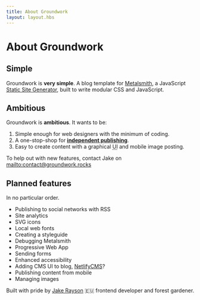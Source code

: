 ```yaml
---
title: About Groundwork
layout: layout.hbs
---
```


# About Groundwork

## Simple

Groundwork is **very simple**. A blog template for [Metalsmith](http://www.metalsmith.io/), a JavaScript [Static Site Generator](https://www.staticgen.com/), built to write modular CSS and JavaScript.

## Ambitious

Groundwork is **ambitious**. It wants to be:

1. Simple enough for web designers with the minimum of coding.
2. A one-stop-shop for [**independent publishing**](https://indieweb.org/).
3. Easy to create content with a graphical <acronym title="User Interface">UI</acronym> and mobile image posting.

To help out with new features, contact Jake on <mailto:contact@groundwork.rocks>

## Planned features

In no particular order.

* Publishing to social networks with RSS
* Site analytics
* SVG icons
* Local web fonts
* Creating a styleguide
* Debugging Metalsmith
* Progressive Web App
* Sending forms
* Enhanced accessibility
* Adding CMS UI to blog, [NetlifyCMS](https://www.netlifycms.org/)?
* Publishing content from mobile
* Managing images

Built with pride by [Jake Rayson](https://www.growdigital.org/) 🇪🇺 frontend developer and forest gardener.
